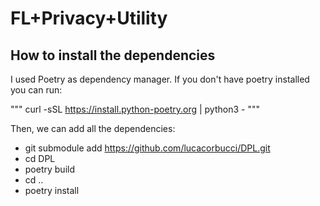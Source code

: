 # FL+Privacy+Utility

## How to install the dependencies

I used Poetry as dependency manager. If you don't have poetry installed you can run:

"""
curl -sSL https://install.python-poetry.org | python3 -
"""

Then, we can add all the dependencies:

- git submodule add https://github.com/lucacorbucci/DPL.git
- cd DPL
- poetry build 
- cd ..
- poetry install 